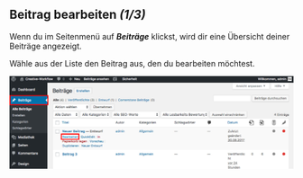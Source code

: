 ## Beitrag bearbeiten *(1/3)*

Wenn du im Seitenmenü auf _**Beiträge**_ klickst, wird dir eine Übersicht deiner Beiträge angezeigt.

Wähle aus der Liste den Beitrag aus, den du bearbeiten möchtest.

![image](./assets/open.jpg)

